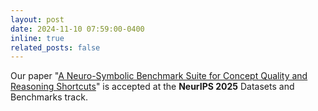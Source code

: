 ```yaml
---
layout: post
date: 2024-11-10 07:59:00-0400
inline: true
related_posts: false
---
```


Our paper "[A Neuro-Symbolic Benchmark Suite for Concept Quality and Reasoning Shortcuts](https://arxiv.org/abs/2406.10368)" is accepted at the **NeurIPS 2025** Datasets and Benchmarks track. 
